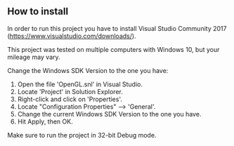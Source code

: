 ## How to install

In order to run this project you have to install Visual Studio Community 2017 (https://www.visualstudio.com/downloads/).

This project was tested on multiple computers with Windows 10, but your mileage may vary.

Change the Windows SDK Version to the one you have:
1. Open the file 'OpenGL.snl' in Visual Studio.
2. Locate 'Project' in Solution Explorer.
3. Right-click and click on 'Properties'.
4. Locate "Configuration Properties" --> 'General'.
5. Change the current Windows SDK Version to the one you have.
6. Hit Apply, then OK.

Make sure to run the project in 32-bit Debug mode.
